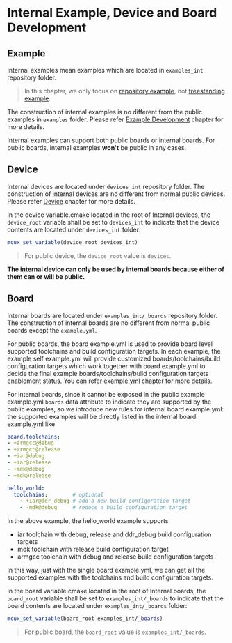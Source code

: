 # Internal Example, Device and Board Development

## Example

Internal examples mean examples which are located in `examples_int` repository folder. 

> In this chapter, we only focus on [repository example](./example_development.md#repository-examples), not [freestanding example](./example_development.md#freestanding-examples).

The construction of internal examples is no different from the public examples in `examples` folder. Please refer [Example Development](./example_development.md) chapter for more details.

Internal examples can support both public boards or internal boards. For public boards, internal examples **won't** be public in any cases.

## Device

Internal devices are located under `devices_int` repository folder. The construction of internal devices are no different from normal public devices. Please refer [Device](./device_board_shield_definition.md#device) chapter for more details.

In the device variable.cmake located in the root of Internal devices, the `device_root` variable shall be set to `devices_int` to indicate that the device contents are located under `devices_int` folder:

```cmake
mcux_set_variable(device_root devices_int)
```

> For public device, the `device_root` value is `devices`.

**The internal device can only be used by internal boards because either of them can or will be public.**

## Board

Internal boards are located under `examples_int/_boards` repository folder. The construction of internal boards are no different from normal public boards except the `example.yml`.  

For public boards, the board example.yml is used to provide board level supported toolchains and build configuration targets. In each example, the example self example.yml will provide customized boards/toolchains/build configuration targets which work together with board example.yml to decide the final example boards/toolchains/build configuration targets enablement status. You can refer [example.yml](./example_development.md#exampleyml) chapter for more details.

For internal boards, since it cannot be exposed in the public example example.yml `boards` data attribute to indicate they are supported by the public examples, so we introduce new rules for internal board example.yml: the supported examples will be directly listed in the internal board example.yml like

```yaml
board.toolchains: 
- +armgcc@debug
- +armgcc@release
- +iar@debug
- +iar@release
- +mdk@debug
- +mdk@release

hello_world:   
  toolchains:        # optional
    - +iar@ddr_debug # add a new build configuration target
    - -mdk@debug     # reduce a build configuration target
```

In the above example, the hello_world example supports

- iar toolchain with debug, release and ddr_debug build configuration targets
- mdk toolchain with release build configuration target
- armgcc toolchain with debug and release build configuration targets

In this way, just with the single board example.yml, we can get all the supported examples with the toolchains and build  configuration targets.

In the board variable.cmake located in the root of Internal boards, the `board_root` variable shall be set to `examples_int/_boards` to indicate that the board contents are located under `examples_int/_boards` folder:

```cmake
mcux_set_variable(board_root examples_int/_boards)
```

> For public board, the `board_root` value is `examples_int/_boards`.